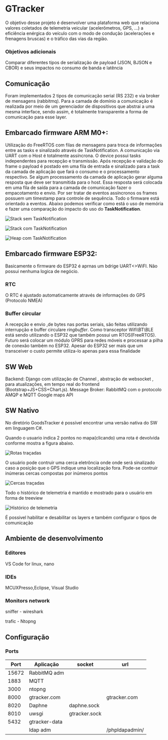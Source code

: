 # GTracker

O objetivo desse projeto é desenvolver uma plataforma web que relaciona valores coletados de telemetria veicular (acelerômetros, GPS, ...) a eficiência enérgica do veículo com o modo de condução (acelerações e frenagens bruscas) e o tráfico das vias da região. 

### Objetivos adicionais
Comparar diferentes tipos de serialização de payload  (JSON, BJSON e CBOR) e seus impactos no consumo de banda e latência  

## Comunicação 
Foram implementados 2 tipos de comunicação serial (RS 232) e via broker de mensagens (rabbitmq). Para a camada de domínio a comunicação é
realizada por meio de um gerenciador de dispositivos que abstrai a uma mesma interface, sendo assim, é totalmente transparente a forma de comunicação para esse layer.

## Embarcado firmware ARM M0+:
Utilização do FreeRTOS com filas de mensagens para troca de informações entre as tasks e sinalizado através de TaskNotification. 
A comunicação via UART com o Host é totalmente assíncrona. O device possui tasks independentes para recepção e transmissão. Após recepção e validação do frame o payload é postado em uma fila de entrada e sinalizado para a task da camada de aplicação que fará o consumo e o processamento respectivo. Se algum processamento da camada de aplicação gerar alguma resposta que deve ser transmitida para o host. Essa resposta será colocada em uma fila de saída para a camada de comunicação fazer o empacotamento e envio. 
Por ser tratar de eventos assíncronos os frames possuem um timestamp para controle de sequência. Todo o firmware está orientado a eventos.
Abaixo podemos verificar como está o uso de memória e fazer uma comparação do impacto do uso do **TaskNotification**.


![Stack **sem** TaskNotification](images/fw/tasks_w_eventbit.png)


![Stack **com** TaskNotification](images/fw/tasks_w_tn.png)


![Heap **com** TaskNotification](images/fw/tasks_w_tn.png)



## Embarcado firmware ESP32:
Basicamente o firmware do ESP32 é aprnas um bdrige UART<>WiFI. Não possui nenhuma logica de negócio.

### RTC
O RTC é ajustado automaticamente através de informações do GPS (Protocolo NMEA)

### Buffer circular
A recepção e envio ,de bytes nas portas seriais, são feitas utilizando interrupção e buffer circulare *ringbuffer*.
Como transceptor Wifi\BT\BLE está sendo utilizando o ESP32 que também possui um RTOS(FreeRTOS). Futuro será colocar um módulo GPRS para redes móveis e processar a pilha de conexão também no ESP32.
Apesar do ESP32 ser mais que um transceiver o custo permite utiliza-lo apenas para essa finalidade

## SW Web
Backend: Django com utilização de Channel , abstração de websocket , para atualizações, em tempo real do frontend (Bootstrap+JS+CSS+Chart.js).
Message Broker: RabbitMQ com o protocolo AMQP e MQTT
Google maps API

## SW Nativo
No diretório GoodsTracker é possível encontrar uma versão nativa do SW em linguagem C#.

Quando o usuario indica 2 pontos no mapa(clicando) uma rota é devolvida conforme mostra a figura abaixo.

![Rotas traçadas](images/sw/route.png)

O usuário pode contruir uma cerca eletrôncia onde onde será sinalizado caso a posição que o GPS indique uma localização fora.
Pode-se contruir inúmeras cercas compostas por inúmeros pontos 

![Cercas traçadas](images/sw/fence.png)

Todo o histórico de telemetria é mantido e mostrado para o usuário em forma de treeview

![Histórico de telemetria](images/sw/behavior.png)

É possivel habilitar e desabilitar os layers e também configurar o tipos de comunicação

## Ambiente de desenvolvimento

### Editores 

VS Code for linux, nano

### IDEs

MCUXPresso,Eclipse, Visual Studio

### Monitors network

sniffer - wireshark

trafic - Ntopng

## Configuração

### Ports
      
| Port | Aplicação       | socket      | url             |
|------|-----------------|-------------|-----------------|
|15672 |RabbitMQ adm     |             
|1883  |MQTT             |
|3000  |ntopng           |
|8000  |gtracker.com     |              | gtracker.com   |
|8020  |Daphne           | daphne.sock  |                |
|8010  |uwsgi            | gtracker.sock|                |
|5432  |gtracker-data    |              |                |
|      |ldap adm         |              | /phpldapadmin/ |
